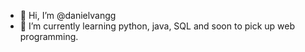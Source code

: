 - 👋 Hi, I’m @danielvangg
- 🌱 I’m currently learning python, java, SQL and soon to pick up web programming.

<!---
danielvangg/danielvangg is a ✨ special ✨ repository because its `README.md` (this file) appears on your GitHub profile.
You can click the Preview link to take a look at your changes.
--->
